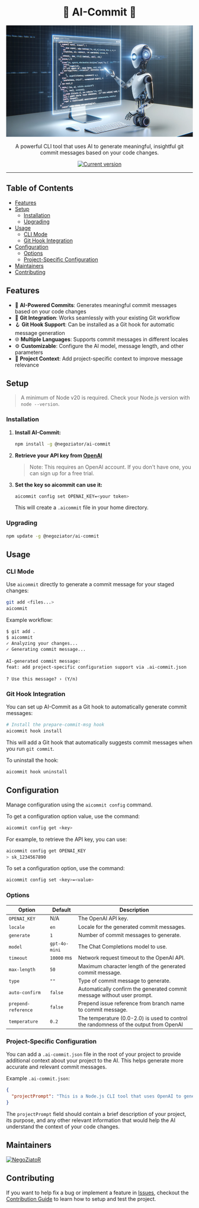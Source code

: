<div align="center">
    <h1>🤖 AI-Commit 🤖</h1>
    <img src="./.github/screenshot.png" alt="License" width="1000" height="300">
    <p>A powerful CLI tool that uses AI to generate meaningful, insightful git commit messages based on your code changes.</p>
    <a href="https://www.npmjs.com/package/@negoziator/ai-commit"><img src="https://img.shields.io/npm/v/@negoziator/ai-commit" alt="Current version"></a>
</div>

---

## Table of Contents
- [Features](#features)
- [Setup](#setup)
    - [Installation](#installation)
    - [Upgrading](#upgrading)
- [Usage](#usage)
    - [CLI Mode](#cli-mode)
    - [Git Hook Integration](#git-hook-integration)
- [Configuration](#configuration)
    - [Options](#options)
    - [Project-Specific Configuration](#project-specific-configuration)
- [Maintainers](#maintainers)
- [Contributing](#contributing)

## Features

- 🤖 **AI-Powered Commits**: Generates meaningful commit messages based on your code changes
- 🔄 **Git Integration**: Works seamlessly with your existing Git workflow
- 🪝 **Git Hook Support**: Can be installed as a Git hook for automatic message generation
- 🌐 **Multiple Languages**: Supports commit messages in different locales
- ⚙️ **Customizable**: Configure the AI model, message length, and other parameters
- 📝 **Project Context**: Add project-specific context to improve message relevance

## Setup
> A minimum of Node v20 is required. Check your Node.js version with `node --version`.

### Installation
1. **Install AI-Commit:**
   ```sh
   npm install -g @negoziator/ai-commit
   ```

2. **Retrieve your API key from [OpenAI](https://platform.openai.com/account/api-keys)**

   > Note: This requires an OpenAI account. If you don't have one, you can sign up for a free trial.

3. **Set the key so aicommit can use it:**

   ```sh
   aicommit config set OPENAI_KEY=<your token>
   ```

   This will create a `.aicommit` file in your home directory.

### Upgrading

```sh
npm update -g @negoziator/ai-commit
```

## Usage

### CLI Mode

Use `aicommit` directly to generate a commit message for your staged changes:

```sh
git add <files...>
aicommit
```

Example workflow:
```
$ git add .
$ aicommit
✓ Analyzing your changes...
✓ Generating commit message...

AI-generated commit message:
feat: add project-specific configuration support via .ai-commit.json

? Use this message? › (Y/n)
```

### Git Hook Integration

You can set up AI-Commit as a Git hook to automatically generate commit messages:

```sh
# Install the prepare-commit-msg hook
aicommit hook install
```

This will add a Git hook that automatically suggests commit messages when you run `git commit`.

To uninstall the hook:

```sh
aicommit hook uninstall
```

## Configuration
Manage configuration using the `aicommit config` command.

To get a configuration option value, use the command:

```sh
aicommit config get <key>
```
For example, to retrieve the API key, you can use:

```sh
aicommit config get OPENAI_KEY
> sk_1234567890
```

To set a configuration option, use the command:

```sh
aicommit config set <key>=<value>
```

### Options

| Option              | Default         | Description                                                                           |
|---------------------|-----------------|---------------------------------------------------------------------------------------|
| `OPENAI_KEY`        | N/A             | The OpenAI API key.                                                                   |
| `locale`            | `en`            | Locale for the generated commit messages.                                             |
| `generate`          | `1`             | Number of commit messages to generate.                                                |
| `model`             | `gpt-4o-mini`   | The Chat Completions model to use.                                                    |
| `timeout`           | `10000` ms      | Network request timeout to the OpenAI API.                                            |
| `max-length`        | `50`            | Maximum character length of the generated commit message.                             |
| `type`              | `""`            | Type of commit message to generate.                                                   |
| `auto-confirm`      | `false`         | Automatically confirm the generated commit message without user prompt.               |
| `prepend-reference` | `false`         | Prepend issue reference from branch name to commit message.                           |
| `temperature`       | `0.2`           | The temperature (0.0-2.0) is used to control the randomness of the output from OpenAI |

### Project-Specific Configuration

You can add a `.ai-commit.json` file in the root of your project to provide additional context about your project to the AI. This helps generate more accurate and relevant commit messages.

Example `.ai-commit.json`:
```json
{
  "projectPrompt": "This is a Node.js CLI tool that uses OpenAI to generate meaningful git commit messages."
}
```

The `projectPrompt` field should contain a brief description of your project, its purpose, and any other relevant information that would help the AI understand the context of your code changes.

## Maintainers
[![NegoZiatoR](https://img.shields.io/badge/NegoZiatoR-blue?style=flat&logo=x&link=https://twitter.com/negoziator)](https://twitter.com/negoziator)

## Contributing
If you want to help fix a bug or implement a feature in [Issues](https://github.com/negoziator/ai-commit/issues), checkout
the [Contribution Guide](CONTRIBUTING.md) to learn how to setup and test the project.
